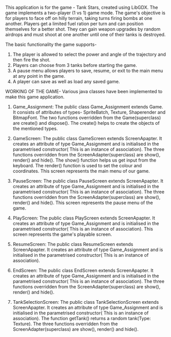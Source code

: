 This application is for the game - Tank Stars, created using LibGDX.
The game implements a two-player (1 vs 1) game mode. The game's objective is for players to face off on hilly 
terrain, taking turns firing bombs at one another. Players get a limited fuel ration per turn and can 
position themselves for a better shot. They can gain weapon upgrades by random airdrops and must shoot 
at one another until one of their tanks is destroyed.

The basic functionality the game supports-

1) The player is allowed to select the power and angle of the trajectory and then fire the shot.
2) Players can choose from 3 tanks before starting the game. 
3) A pause menu allows players to save, resume, or exit to the main menu at any point in the game.
4) A player can save as well as load any saved game.

WORKING OF THE GAME-
Various java classes have been implemented to make this game application.

1) Game_Assignment: The public class Game_Assignment extends Game. It consists of attributes of types- SpriteBatch, Texture, Shaperender and BitmapFont. The two functions overridden from the Game(superclass) are create() and dispose(). The create() helps to create the objects of the mentioned types.

2) GameScreen: The public class GameScreen extends ScreenApapter. It creates an attribute of type Game_Assignment and is initialised in the parametrised constructor( This is an instance of association). The three functions overridden from the ScreenAdapter(superclass) are show(), render() and hide(). The show() function helps us get input from the keyboard. The render() function is used to set the colour and coordinates. This screen represents the main menu of our game.

3) PauseScreen: The public class PauseScreen extends ScreenApapter. It creates an attribute of type Game_Assignment and is initialised in the parametrised constructor( This is an instance of association). The three functions overridden from the ScreenAdapter(superclass) are show(), render() and hide(). This screen represents the pause menu of the game.

4) PlayScreen: The public class PlayScreen extends ScreenApapter. It creates an attribute of type Game_Assignment and is initialised in the parametrised constructor( This is an instance of association). This screen represents the game's playable screen. 

5) ResumeScreen: The public class ResumeScreen extends ScreenApapter. It creates an attribute of type Game_Assignment and is initialised in the parametrised constructor( This is an instance of association). 

6) EndScreen: The public class EndScreen extends ScreenApapter. It creates an attribute of type Game_Assignment and is initialised in the parametrised constructor( This is an instance of association). The three functions overridden from the ScreenAdapter(superclass) are show(), render() and hide(). 

7) TankSelectionScreen: The public class TankSelectionScreen extends ScreenApapter. It creates an attribute of type Game_Assignment and is initialised in the parametrised constructor( This is an instance of association). The function getTank() returns a random tank(Type: Texture). The three functions overridden from the ScreenAdapter(superclass) are show(), render() and hide(). 
